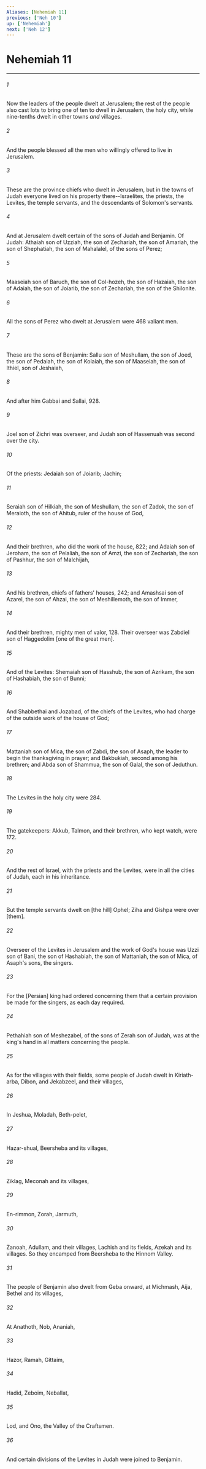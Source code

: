 ```yaml
---
Aliases: [Nehemiah 11]
previous: ['Neh 10']
up: ['Nehemiah']
next: ['Neh 12']
---
```

# Nehemiah 11

***














###### 1 






Now the leaders of the people dwelt at Jerusalem; the rest of the people also cast lots to bring one of ten to dwell in Jerusalem, the holy city, while nine-tenths dwelt in other towns _and_ villages. 













###### 2 






And the people blessed all the men who willingly offered to live in Jerusalem. 













###### 3 






These are the province chiefs who dwelt in Jerusalem, but in the towns of Judah everyone lived on his property there--Israelites, the priests, the Levites, the temple servants, and the descendants of Solomon's servants. 













###### 4 






And at Jerusalem dwelt certain of the sons of Judah and Benjamin. Of Judah: Athaiah son of Uzziah, the son of Zechariah, the son of Amariah, the son of Shephatiah, the son of Mahalalel, of the sons of Perez; 













###### 5 






Maaseiah son of Baruch, the son of Col-hozeh, the son of Hazaiah, the son of Adaiah, the son of Joiarib, the son of Zechariah, the son of the Shilonite. 













###### 6 






All the sons of Perez who dwelt at Jerusalem were 468 valiant men. 













###### 7 






These are the sons of Benjamin: Sallu son of Meshullam, the son of Joed, the son of Pedaiah, the son of Kolaiah, the son of Maaseiah, the son of Ithiel, son of Jeshaiah, 













###### 8 






And after him Gabbai and Sallai, 928. 













###### 9 






Joel son of Zichri was overseer, and Judah son of Hassenuah was second over the city. 













###### 10 






Of the priests: Jedaiah son of Joiarib; Jachin; 













###### 11 






Seraiah son of Hilkiah, the son of Meshullam, the son of Zadok, the son of Meraioth, the son of Ahitub, ruler of the house of God, 













###### 12 






And their brethren, who did the work of the house, 822; and Adaiah son of Jeroham, the son of Pelaliah, the son of Amzi, the son of Zechariah, the son of Pashhur, the son of Malchijah, 













###### 13 






And his brethren, chiefs of fathers' houses, 242; and Amashsai son of Azarel, the son of Ahzai, the son of Meshillemoth, the son of Immer, 













###### 14 






And their brethren, mighty men of valor, 128. Their overseer was Zabdiel son of Haggedolim [one of the great men]. 













###### 15 






And of the Levites: Shemaiah son of Hasshub, the son of Azrikam, the son of Hashabiah, the son of Bunni; 













###### 16 






And Shabbethai and Jozabad, of the chiefs of the Levites, who had charge of the outside work of the house of God; 













###### 17 






Mattaniah son of Mica, the son of Zabdi, the son of Asaph, the leader to begin the thanksgiving in prayer; and Bakbukiah, second among his brethren; and Abda son of Shammua, the son of Galal, the son of Jeduthun. 













###### 18 






The Levites in the holy city were 284. 













###### 19 






The gatekeepers: Akkub, Talmon, and their brethren, who kept watch, were 172. 













###### 20 






And the rest of Israel, with the priests and the Levites, were in all the cities of Judah, each in his inheritance. 













###### 21 






But the temple servants dwelt on [the hill] Ophel; Ziha and Gishpa were over [them]. 













###### 22 






Overseer of the Levites in Jerusalem and the work of God's house was Uzzi son of Bani, the son of Hashabiah, the son of Mattaniah, the son of Mica, of Asaph's sons, the singers. 













###### 23 






For the [Persian] king had ordered concerning them that a certain provision be made for the singers, as each day required. 













###### 24 






Pethahiah son of Meshezabel, of the sons of Zerah son of Judah, was at the king's hand in all matters concerning the people. 













###### 25 






As for the villages with their fields, some people of Judah dwelt in Kiriath-arba, Dibon, and Jekabzeel, and their villages, 













###### 26 






In Jeshua, Moladah, Beth-pelet, 













###### 27 






Hazar-shual, Beersheba and its villages, 













###### 28 






Ziklag, Meconah and its villages, 













###### 29 






En-rimmon, Zorah, Jarmuth, 













###### 30 






Zanoah, Adullam, and their villages, Lachish and its fields, Azekah and its villages. So they encamped from Beersheba to the Hinnom Valley. 













###### 31 






The people of Benjamin also dwelt from Geba onward, at Michmash, Aija, Bethel and its villages, 













###### 32 






At Anathoth, Nob, Ananiah, 













###### 33 






Hazor, Ramah, Gittaim, 













###### 34 






Hadid, Zeboim, Neballat, 













###### 35 






Lod, and Ono, the Valley of the Craftsmen. 













###### 36 






And certain divisions of the Levites in Judah were joined to Benjamin.
